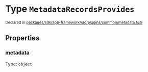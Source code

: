 # Type `MetadataRecordsProvides`
<sub>Declared in [packages/sdk/app-framework/src/plugins/common/metadata.ts:9](https://github.com/dxos/dxos/blob/175437b91/packages/sdk/app-framework/src/plugins/common/metadata.ts#L9)</sub>




## Properties
### [metadata](https://github.com/dxos/dxos/blob/175437b91/packages/sdk/app-framework/src/plugins/common/metadata.ts#L10)
Type: <code>object</code>





